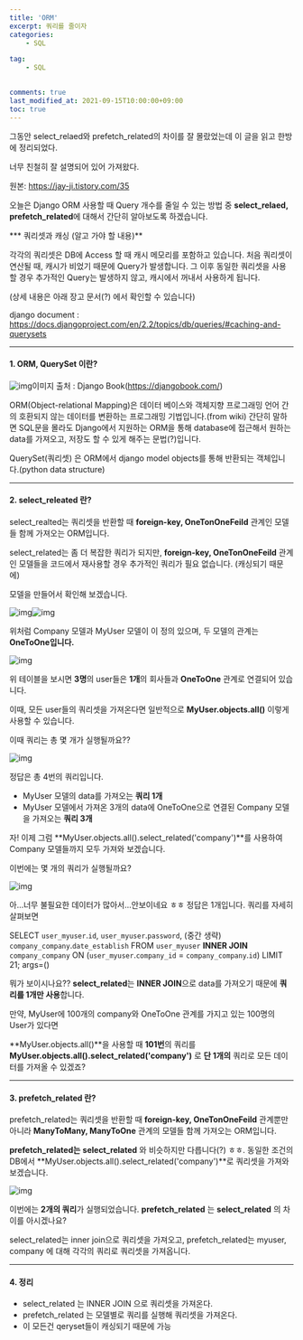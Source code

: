 ```yaml
---
title: 'ORM'
excerpt: 쿼리를 줄이자
categories:
    - SQL

tag:
    - SQL
    

comments: true
last_modified_at: 2021-09-15T10:00:00+09:00
toc: true
---
```


그동안 select_relaed와 prefetch_related의 차이를 잘 몰랐었는데 이 글을 읽고 한방에 정리되었다.

너무 친철히 잘 설명되어 있어 가져왔다.

원본: https://jay-ji.tistory.com/35

오늘은 Django ORM 사용할 때 Query 개수를 줄일 수 있는 방법 중 **select_relaed, prefetch_related**에 대해서 간단히 알아보도록 하겠습니다.

 

*** 쿼리셋과 캐싱 (알고 가야 할 내용)**

각각의 쿼리셋은 DB에 Access 할 때 캐시 메모리를 포함하고 있습니다. 처음 쿼리셋이 연산될 때, 캐시가 비었기 때문에 Query가 발생합니다. 그 이후 동일한 쿼리셋을 사용할 경우 추가적인 Query는 발생하지 않고, 캐시에서 꺼내서 사용하게 됩니다.

(상세 내용은 아래 장고 문서(?) 에서 확인할 수 있습니다)

django document : https://docs.djangoproject.com/en/2.2/topics/db/queries/#caching-and-querysets

------

#### **1. ORM, QuerySet 이란?**



![img](https://blog.kakaocdn.net/dn/bdsqdj/btqwWoWQAkT/CfYqQLICQHFGjbTTmN8YIK/img.png)이미지 출처 : Django Book(https://djangobook.com/)



ORM(Object-relational Mapping)은 데이터 베이스와 객체지향 프로그래밍 언어 간의 호환되지 않는 데이터를 변환하는 프로그래밍 기법입니다.(from wiki) 간단히 말하면 SQL문을 몰라도 Django에서 지원하는 ORM을 통해 database에 접근해서 원하는 data를 가져오고, 저장도 할 수 있게 해주는 문법(?)입니다.

 

QuerySet(쿼리셋) 은 ORM에서 django model objects를 통해 반환되는 객체입니다.(python data structure)

------

#### **2. select_releated 란?**

select_realted는 쿼리셋을 반환할 때 **foreign-key, OneTonOneFeild** 관계인 모델들 함께 가져오는 ORM입니다.

 

select_related는 좀 더 복잡한 쿼리가 되지만, **foreign-key, OneTonOneFeild** 관계인 모델들을 코드에서 재사용할 경우 추가적인 쿼리가 필요 없습니다. (캐싱되기 때문에)

 

모델을 만들어서 확인해 보겠습니다.



![img](https://blog.kakaocdn.net/dn/dGww1S/btqwUDOrfZe/jERIKuhcb0eiWDQ2RHmc91/img.png)![img](https://blog.kakaocdn.net/dn/c5hDZ9/btqwVDG9Foy/NuCxjoQ7bKyafE0ldCWFV0/img.png)



위처럼 Company 모델과 MyUser 모델이 이 정의 있으며, 두 모델의 관계는 **OneToOne입니다.**



![img](https://blog.kakaocdn.net/dn/UGJF9/btqwWApdBkJ/pxJcSQ6iBIzrWDenPFqGHk/img.png)



위 테이블을 보시면 **3명**의 user들은 **1개**의 회사들과 **OneToOne** 관계로 연결되어 있습니다.

 

이때, 모든 user들의 쿼리셋을 가져온다면 일반적으로 **MyUser.objects.all()** 이렇게 사용할 수 있습니다.

 

이때 쿼리는 총 몇 개가 실행될까요?? 



![img](https://blog.kakaocdn.net/dn/nJ17L/btqwWZPS6kB/GitjAxToC4rbsQu18KtH40/img.png)



정답은 총 4번의 쿼리입니다.

 

-  MyUser 모델의 data를 가져오는 **쿼리 1개**
-  MyUser 모델에서 가져온 3개의 data에 OneToOne으로 연결된 Company 모델을 가져오는 **쿼리 3개**

자! 이제 그럼 **MyUser.objects.all().select_related('company')**를 사용하여 Company 모델들까지 모두 가져와 보겠습니다. 

 

이번에는 몇 개의 쿼리가 실행될까요?



![img](https://blog.kakaocdn.net/dn/dGU4Le/btqwXeF1KeL/ktzIlWyXkJCl5gSSPCQQQ1/img.png)



아...너무 불필요한 데이터가 많아서...안보이네요 ㅎㅎ 정답은 1개입니다. 쿼리를 자세히 살펴보면

SELECT `user_myuser`.`id`, `user_myuser`.`password`, (중간 생략) `company_company`.`date_establish` FROM `user_myuser` **INNER JOIN** `company_company` ON (`user_myuser`.`company_id` = `company_company`.`id`) LIMIT 21; args=()

뭐가 보이시나요?? **select_related**는 **INNER JOIN**으로 data를 가져오기 때문에 **쿼리를 1개만 사용**합니다. 

 

만약, MyUser에 100개의 company와 OneToOne 관계를 가지고 있는 100명의 User가 있다면 

 

**MyUser.objects.all()**을 사용할 때 **101번**의 쿼리를 **MyUser.objects.all().select_related('company')** 로 **단 1개의** 쿼리로 모든 데이터를 가져올 수 있겠죠?

 

------

#### **3. prefetch_related 란?**

prefetch_related는 쿼리셋을 반환할 때 **foreign-key, OneTonOneFeild** 관계뿐만 아니라 **ManyToMany, ManyToOne** 관계의 모델들 함께 가져오는 ORM입니다.

 

**prefetch_related는** **select_related** 와 비슷하지만 다릅니다(?) ㅎㅎ. 동일한 조건의 DB에서 **MyUser.objects.all().select_related('company')**로 쿼리셋을 가져와 보겠습니다.



![img](https://blog.kakaocdn.net/dn/bK3Ii2/btqwUDgB2F6/WKYE6Hvh8Znb8bRmdbcOJ1/img.png)



이번에는 **2개의 쿼리**가 실행되었습니다. **prefetch_related** 는 **select_related** 의 차이를 아시겠나요?

 

select_related는 inner join으로 쿼리셋을 가져오고, prefetch_related는 myuser, company 에 대해 각각의 쿼리로 쿼리셋을 가져옵니다.

 

------

#### **4. 정리**

- select_related 는 INNER JOIN 으로 쿼리셋을 가져온다.
- prefetch_related 는 모델별로 쿼리를 실행해 쿼리셋을 가져온다.
- 이 모든건 qeryset들이 캐싱되기 때문에 가능